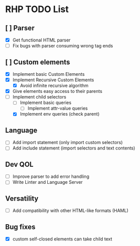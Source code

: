 # RHP TODO List

## [ ] Parser
- [X] Get functional HTML parser
- [ ] Fix bugs with parser consuming wrong tag ends

## [ ] Custom elements
- [X] Implement basic Custom Elements
- [X] Implement Recursive Custom Elements
  - [X] Avoid infinite recursive algorithm
- [X] Give elements easy access to their parents
- [ ] Implement child selectors
  - [ ] Implement basic queries
    - [ ] Implement attr-value queries
  - [X] Implement env queries (check parent)

## Language
- [ ] Add import statement (only import custom selectors)
- [ ] Add include statement (import selectors and text contents)
  
## Dev QOL
- [ ] Improve parser to add error handling
- [ ] Write Linter and Language Server
  
## Versatility
- [ ] Add compatibility with other HTML-like formats (HAML)


## Bug fixes

- [X] custom self-closed elements can take child text